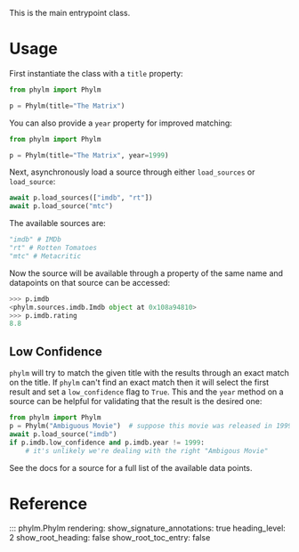 This is the main entrypoint class.

# Usage

First instantiate the class with a `title` property:

```python
from phylm import Phylm

p = Phylm(title="The Matrix")
```

You can also provide a `year` property for improved matching:

```python
from phylm import Phylm

p = Phylm(title="The Matrix", year=1999)
```

Next, asynchronously load a source through either `load_sources` or
`load_source`:

```python
await p.load_sources(["imdb", "rt"])
await p.load_source("mtc")
```

The available sources are:

```python
"imdb" # IMDb
"rt" # Rotten Tomatoes
"mtc" # Metacritic
```

Now the source will be available through a property of the same name and datapoints on
that source can be accessed:

```python
>>> p.imdb
<phylm.sources.imdb.Imdb object at 0x108a94810>
>>> p.imdb.rating
8.8
```

## Low Confidence

`phylm` will try to match the given title with the results through an exact
match on the title. If `phylm` can't find an exact match then it will select the
first result and set a `low_confidence` flag to `True`. This and the `year`
method on a source can be helpful for validating that the result is the desired
one:

```python
from phylm import Phylm
p = Phylm("Ambiguous Movie")  # suppose this movie was released in 1999
await p.load_source("imdb")
if p.imdb.low_confidence and p.imdb.year != 1999:
    # it's unlikely we're dealing with the right "Ambigous Movie"
```

See the docs for a source for a full list of the available data points.

# Reference

::: phylm.Phylm
    rendering:
      show_signature_annotations: true
      heading_level: 2
      show_root_heading: false
      show_root_toc_entry: false
